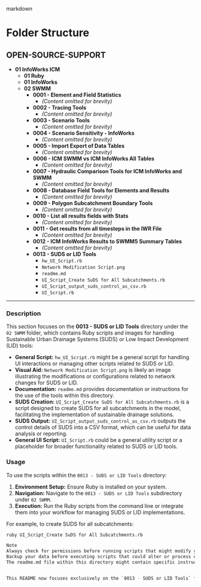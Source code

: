 
markdown
# Folder Structure

## OPEN-SOURCE-SUPPORT
- **01 InfoWorks ICM**
  - **01 Ruby**
  - **01 InfoWorks**
  - **02 SWMM**
    - **0001 - Element and Field Statistics**
      - *(Content omitted for brevity)*
    - **0002 - Tracing Tools**
      - *(Content omitted for brevity)*
    - **0003 - Scenario Tools**
      - *(Content omitted for brevity)*
    - **0004 - Scenario Sensitivity - InfoWorks**
      - *(Content omitted for brevity)*
    - **0005 - Import Export of Data Tables**
      - *(Content omitted for brevity)*
    - **0006 - ICM SWMM vs ICM InfoWorks All Tables**
      - *(Content omitted for brevity)*
    - **0007 - Hydraulic Comparison Tools for ICM InfoWorks and SWMM**
      - *(Content omitted for brevity)*
    - **0008 - Database Field Tools for Elements and Results**
      - *(Content omitted for brevity)*
    - **0009 - Polygon Subcatchment Boundary Tools**
      - *(Content omitted for brevity)*
    - **0010 - List all results fields with Stats**
      - *(Content omitted for brevity)*
    - **0011 - Get results from all timesteps in the IWR File**
      - *(Content omitted for brevity)*
    - **0012 - ICM InfoWorks Results to SWMM5 Summary Tables**
      - *(Content omitted for brevity)*
    - **0013 - SUDS or LID Tools**
      - `hw_UI_Script.rb`
      - `Network Modification Script.png`
      - `readme.md`
      - `UI_Script_Create SuDS for All Subcatchments.rb`
      - `UI_Script_output_suds_control_as_csv.rb`
      - `UI_Script.rb`

---

### Description

This section focuses on the **0013 - SUDS or LID Tools** directory under the `02 SWMM` folder, which contains Ruby scripts and images for handling Sustainable Urban Drainage Systems (SUDS) or Low Impact Development (LID) tools:

- **General Script:** `hw_UI_Script.rb` might be a general script for handling UI interactions or managing other scripts related to SUDS or LID.
- **Visual Aid:** `Network Modification Script.png` is likely an image illustrating the modifications or configurations related to network changes for SUDS or LID.
- **Documentation:** `readme.md` provides documentation or instructions for the use of the tools within this directory.
- **SUDS Creation:** `UI_Script_Create SuDS for All Subcatchments.rb` is a script designed to create SUDS for all subcatchments in the model, facilitating the implementation of sustainable drainage solutions.
- **SUDS Output:** `UI_Script_output_suds_control_as_csv.rb` outputs the control details of SUDS into a CSV format, which can be useful for data analysis or reporting.
- **General UI Script:** `UI_Script.rb` could be a general utility script or a placeholder for broader functionality related to SUDS or LID tools.

### Usage

To use the scripts within the `0013 - SUDS or LID Tools` directory:

1. **Environment Setup:** Ensure Ruby is installed on your system.
2. **Navigation:** Navigate to the `0013 - SUDS or LID Tools` subdirectory under `02 SWMM`.
3. **Execution:** Run the Ruby scripts from the command line or integrate them into your workflow for managing SUDS or LID implementations.

For example, to create SUDS for all subcatchments:
```sh
ruby UI_Script_Create SuDS for All Subcatchments.rb

Note
Always check for permissions before running scripts that might modify your model or data.
Backup your data before executing scripts that could alter or process datasets extensively.
The readme.md file within this directory might contain specific instructions, notes, or prerequisites for running these SUDS or LID tools.


This README now focuses exclusively on the `0013 - SUDS or LID Tools` folder, detailing its contents and usage.  